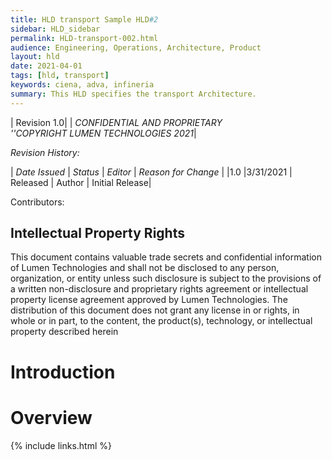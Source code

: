 ```yaml
---
title: HLD transport Sample HLD#2
sidebar: HLD_sidebar
permalink: HLD-transport-002.html
audience: Engineering, Operations, Architecture, Product
layout: hld
date: 2021-04-01
tags: [hld, transport]
keywords: ciena, adva, infineria
summary: This HLD specifies the transport Architecture.
---
```


|  Revision 1.0|
| *CONFIDENTIAL AND PROPRIETARY<br> ''COPYRIGHT LUMEN TECHNOLOGIES 2021*|


*Revision History:*

| *Date Issued* | *Status* | *Editor* | *Reason for Change* |
|1.0 |3/31/2021 | Released | Author | Initial Release|

 Contributors:

## Intellectual Property Rights

This document contains valuable trade secrets and confidential information of Lumen Technologies and shall not be disclosed to any person, organization, or entity unless such disclosure is subject to the provisions of a written non-disclosure and proprietary rights agreement or intellectual property license agreement approved by Lumen Technologies. The distribution of this document does not grant any license in or rights, in whole or in part, to the content, the product(s), technology, or intellectual property described herein


# Introduction

# Overview


{% include links.html %}
